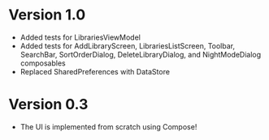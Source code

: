 # Version 1.0

- Added tests for LibrariesViewModel
- Added tests for AddLibraryScreen, LibrariesListScreen, Toolbar, SearchBar, SortOrderDialog,
  DeleteLibraryDialog, and NightModeDialog composables
- Replaced SharedPreferences with DataStore

# Version 0.3

- The UI is implemented from scratch using Compose!
